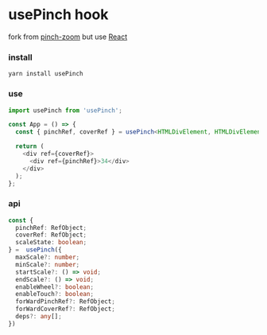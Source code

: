 # usePinch hook

fork from [pinch-zoom](https://github.com/GoogleChromeLabs/pinch-zoom) but use [React](https://github.com/facebook/react)

### install

```shell
yarn install usePinch
```

### use

```typescript
import usePinch from 'usePinch';

const App = () => {
  const { pinchRef, coverRef } = usePinch<HTMLDivElement, HTMLDivElement>();

  return (
    <div ref={coverRef}>
      <div ref={pinchRef}>34</div>
    </div>
  );
};
```

### api

```typescript
const {
  pinchRef: RefObject;
  coverRef: RefObject;
  scaleState: boolean;
} =  usePinch({
  maxScale?: number;
  minScale?: number;
  startScale?: () => void;
  endScale?: () => void;
  enableWheel?: boolean;
  enableTouch?: boolean;
  forWardPinchRef?: RefObject;
  forWardCoverRef?: RefObject;
  deps?: any[];
})
```
